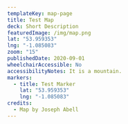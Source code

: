```yaml
---
templateKey: map-page
title: Test Map
deck: Short Description
featuredImage: /img/map.png
lat: "53.959353"
lng: "-1.085083"
zoom: "15"
publishedDate: 2020-09-01
wheelchairAccessible: No
accessibilityNotes: It is a mountain.
markers:
  - title: Test Marker
    lat: "53.959353"
    lng: "-1.085083"
credits:
  - Map by Joseph Abell
---
```

